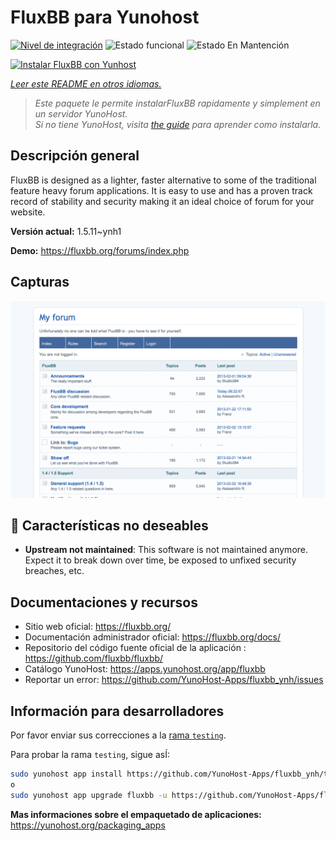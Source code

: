 <!--
Este archivo README esta generado automaticamente<https://github.com/YunoHost/apps/tree/master/tools/readme_generator>
No se debe editar a mano.
-->

# FluxBB para Yunohost

[![Nivel de integración](https://apps.yunohost.org/badge/integration/fluxbb)](https://ci-apps.yunohost.org/ci/apps/fluxbb/)
![Estado funcional](https://apps.yunohost.org/badge/state/fluxbb)
![Estado En Mantención](https://apps.yunohost.org/badge/maintained/fluxbb)

[![Instalar FluxBB con Yunhost](https://install-app.yunohost.org/install-with-yunohost.svg)](https://install-app.yunohost.org/?app=fluxbb)

*[Leer este README en otros idiomas.](./ALL_README.md)*

> *Este paquete le permite instalarFluxBB rapidamente y simplement en un servidor YunoHost.*  
> *Si no tiene YunoHost, visita [the guide](https://yunohost.org/install) para aprender como instalarla.*

## Descripción general

FluxBB is designed as a lighter, faster alternative to some of the traditional feature heavy forum applications. It is easy to use and has a proven track record of stability and security making it an ideal choice of forum for your website.


**Versión actual:** 1.5.11~ynh1

**Demo:** <https://fluxbb.org/forums/index.php>

## Capturas

![Captura de FluxBB](./doc/screenshots/fluxbb_screenshot.png)

## :red_circle: Características no deseables

- **Upstream not maintained**: This software is not maintained anymore. Expect it to break down over time, be exposed to unfixed security breaches, etc.

## Documentaciones y recursos

- Sitio web oficial: <https://fluxbb.org/>
- Documentación administrador oficial: <https://fluxbb.org/docs/>
- Repositorio del código fuente oficial de la aplicación : <https://github.com/fluxbb/fluxbb/>
- Catálogo YunoHost: <https://apps.yunohost.org/app/fluxbb>
- Reportar un error: <https://github.com/YunoHost-Apps/fluxbb_ynh/issues>

## Información para desarrolladores

Por favor enviar sus correcciones a la [rama `testing`](https://github.com/YunoHost-Apps/fluxbb_ynh/tree/testing).

Para probar la rama `testing`, sigue asÍ:

```bash
sudo yunohost app install https://github.com/YunoHost-Apps/fluxbb_ynh/tree/testing --debug
o
sudo yunohost app upgrade fluxbb -u https://github.com/YunoHost-Apps/fluxbb_ynh/tree/testing --debug
```

**Mas informaciones sobre el empaquetado de aplicaciones:** <https://yunohost.org/packaging_apps>
